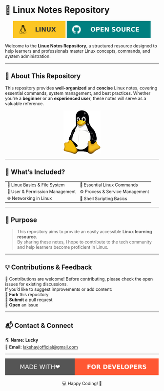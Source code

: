 # 🐧 Linux Notes Repository  

<p align="center">
  <a href="https://www.linux.org/"><img src="img/linux.svg" alt="HTML tutorial"></a>
  <a href="https://opensource.com/resources/linux"><img src="img/open_source.svg" alt="HTML tutorial"></a>
</p>

Welcome to the **Linux Notes Repository**, a structured resource designed to help learners and professionals master Linux concepts, commands, and system administration.  

---

## 📖 About This Repository  
This repository provides **well-organized** and **concise** Linux notes, covering essential commands, system management, and best practices. Whether you're a **beginner** or an **experienced user**, these notes will serve as a valuable reference.  

<div align="center">
  <img src="img/linux_duck.svg" width="120">
</div>

---

## 📌 What’s Included?  
<table align="center">
  <tr>
    <td>🐧 Linux Basics & File System</td>
    <td>📜 Essential Linux Commands</td>
  </tr>
  <tr>
    <td>🔐 User & Permission Management</td>
    <td>⚙️ Process & Service Management</td>
  </tr>
  <tr>
    <td>🌐 Networking in Linux</td>
    <td>📂 Shell Scripting Basics</td>
  </tr>
</table>

---

## 🎯 Purpose  
> This repository aims to provide an easily accessible **Linux learning resource**.  
> By sharing these notes, I hope to contribute to the tech community and help learners become proficient in Linux.  

---

## 💡 Contributions & Feedback  
🚀 Contributions are welcome! Before contributing, please check the open issues for existing discussions.  
If you’d like to suggest improvements or add content:  
📌 **Fork** this repository  
📌 **Submit** a pull request  
📌 **Open** an issue  


---

## 📬 Contact & Connect  
🌎 **Name:** <b>Lucky</b> <br>
📧 **Email:** [lakshayjofficial@gmail.com](mailto:lakshayjofficial@gmail.com)

---

<p align="center">
  <img src="img/made_for_dev.svg" />
</p>

<p align="center">💻 Happy Coding! 🚀</p>
